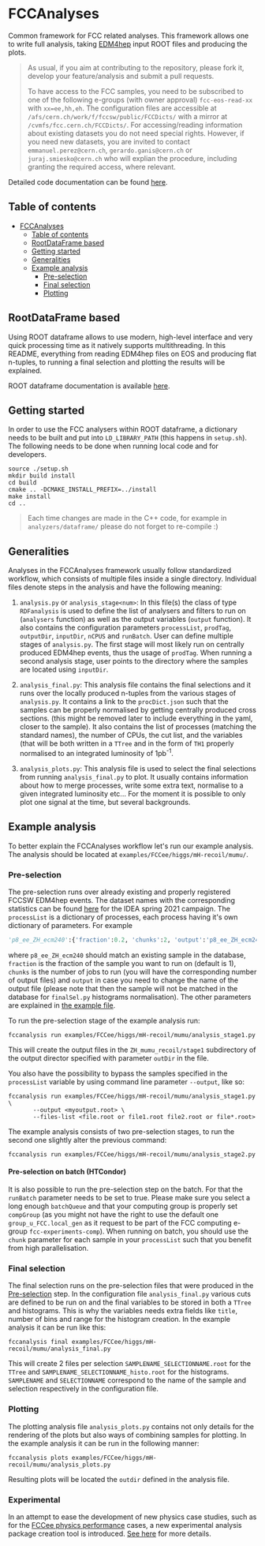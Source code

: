 # FCCAnalyses

Common framework for FCC related analyses. This framework allows one to write
full analysis, taking [EDM4hep](https://github.com/key4hep/EDM4hep) input ROOT
files and producing the plots.

>
> As usual, if you aim at contributing to the repository, please fork it,
> develop your feature/analysis and submit a pull requests.
>
> To have access to the FCC samples, you need to be subscribed to one of the
> following e-groups (with owner approval) `fcc-eos-read-xx` with `xx=ee,hh,eh`.
> The configuration files are accessible at `/afs/cern.ch/work/f/fccsw/public/FCCDicts/` with a mirror at `/cvmfs/fcc.cern.ch/FCCDicts/`.
> For accessing/reading information about existing datasets you do not need special rights.
> However, if you need new datasets, you are invited to contact `emmanuel.perez@cern.ch`, `gerardo.ganis@cern.ch` or `juraj.smiesko@cern.ch`
> who will explian the procedure, including granting the required access, where relevant.
> 

Detailed code documentation can be found
[here](http://hep-fcc.github.io/FCCAnalyses/doc/latest/index.html).


## Table of contents

* [FCCAnalyses](#fccanalyses)
  * [Table of contents](#table-of-contents)
  * [RootDataFrame based](#rootdataframe-based)
  * [Getting started](#getting-started)
  * [Generalities](#generalities)
  * [Example analysis](#example-analysis)
    * [Pre-selection](#pre-selection)
    * [Final selection](#final-selection)
    * [Plotting](#plotting)


## RootDataFrame based

Using ROOT dataframe allows to use modern, high-level interface and very quick
processing time as it natively supports multithreading. In this README,
everything from reading EDM4hep files on EOS and producing flat n-tuples, to
running a final selection and plotting the results will be explained.

ROOT dataframe documentation is available
[here](https://root.cern/doc/master/classROOT_1_1RDataFrame.html).


## Getting started

In order to use the FCC analysers within ROOT dataframe, a dictionary needs to
be built and put into `LD_LIBRARY_PATH` (this happens in `setup.sh`). The
following needs to be done when running local code and for developers.

```shell
source ./setup.sh
mkdir build install
cd build
cmake .. -DCMAKE_INSTALL_PREFIX=../install
make install
cd ..
```

>
> Each time changes are made in the C++ code, for example in
> `analyzers/dataframe/` please do not forget to re-compile :)
>


## Generalities

Analyses in the FCCAnalyses framework usually follow standardized workflow,
which consists of multiple files inside a single directory. Individual files
denote steps in the analysis and have the following meaning:

1. `analysis.py` or `analysis_stage<num>`: In this file(s) the class of type
    `RDFanalysis` is used to define the list of analysers and filters to run on
    (`analysers` function) as well as the output variables (`output` function).
    It also contains the configuration parameters `processList`, `prodTag`,
    `outputDir`, `inputDir`, `nCPUS` and `runBatch`. User can define multiple
    stages of `analysis.py`. The first stage will most likely run on centrally
    produced EDM4hep events, thus the usage of `prodTag`. When running a second
    analysis stage, user points to the directory where the samples are
    located using `inputDir`.

2. `analysis_final.py`: This analysis file contains the final selections and it
    runs over the locally produced n-tuples from the various stages of
    `analysis.py`. It contains a link to the `procDict.json` such that the
    samples can be properly normalised by getting centrally produced cross
    sections. (this might be removed later to include everything in the yaml,
    closer to the sample). It also contains the list of processes (matching the
    standard names), the number of CPUs, the cut list, and the variables (that
    will be both written in a `TTree` and in the form of `TH1` properly
    normalised to an integrated luminosity of 1pb<sup>-1</sup>.

3. `analysis_plots.py`: This analysis file is used to select the final
    selections from running `analysis_final.py` to plot. It usually contains
    information about how to merge processes, write some extra text, normalise
    to a given integrated luminosity etc... For the moment it is possible to
    only plot one signal at the time, but several backgrounds.


## Example analysis

To better explain the FCCAnalyses workflow let's run our example analysis. The
analysis should be located at `examples/FCCee/higgs/mH-recoil/mumu/`.


### Pre-selection

The pre-selection runs over already existing and properly registered FCCSW
EDM4hep events. The dataset names with the corresponding statistics can be found
[here](http://fcc-physics-events.web.cern.ch/fcc-physics-events/FCCee/spring2021/Delphesevents_IDEA.php)
for the IDEA spring 2021 campaign. The `processList` is a dictionary of
processes, each process having it's own dictionary of parameters. For example
```python
'p8_ee_ZH_ecm240':{'fraction':0.2, 'chunks':2, 'output':'p8_ee_ZH_ecm240_out'}
```
where `p8_ee_ZH_ecm240` should match an existing sample in the database,
`fraction` is the fraction of the sample you want to run on (default is 1),
`chunks` is the number of jobs to run (you will have the corresponding number
of output files) and `output` in case you need to change the name of the output
file (please note that then the sample will not be matched in the database for
`finalSel.py` histograms normalisation). The other parameters are explained in
[the example file](https://github.com/HEP-FCC/FCCAnalyses/blob/master/examples/FCCee/higgs/mH-recoil/mumu/analysis_stage1.py).

To run the pre-selection stage of the example analysis run:

```shell
fccanalysis run examples/FCCee/higgs/mH-recoil/mumu/analysis_stage1.py
```

This will create the output files in the `ZH_mumu_recoil/stage1` subdirectory
of the output director specified with parameter `outDir` in the file.

You also have the possibility to bypass the samples specified in the
`processList` variable by using command line parameter `--output`, like so:

```shell
fccanalysis run examples/FCCee/higgs/mH-recoil/mumu/analysis_stage1.py \
       --output <myoutput.root> \
       --files-list <file.root or file1.root file2.root or file*.root>
```

The example analysis consists of two pre-selection stages, to run the second one
slightly alter the previous command:

```shell
fccanalysis run examples/FCCee/higgs/mH-recoil/mumu/analysis_stage2.py
```


#### Pre-selection on batch (HTCondor)

It is also possible to run the pre-selection step on the batch. For that the
`runBatch` parameter needs to be set to true. Please make sure you select a
long enough `batchQueue` and that your computing group is properly set
`compGroup` (as you might not have the right to use the default one
`group_u_FCC.local_gen` as it request to be part of the FCC computing e-group
`fcc-experiments-comp`). When running on batch, you should use the `chunk`
parameter for each sample in your `processList` such that you benefit from high
parallelisation.


### Final selection

The final selection runs on the pre-selection files that were produced in the
[Pre-selection](#pre-selection) step. In the configuration file
`analysis_final.py` various cuts are defined to be run on and the final
variables to be stored in both a `TTree` and histograms. This is why the
variables needs extra fields like `title`, number of bins and range for the
histogram creation. In the example analysis it can be run like this:

```shell
fccanalysis final examples/FCCee/higgs/mH-recoil/mumu/analysis_final.py
```

This will create 2 files per selection `SAMPLENAME_SELECTIONNAME.root` for the
`TTree` and `SAMPLENAME_SELECTIONNAME_histo.root` for the histograms.
`SAMPLENAME` and `SELECTIONNAME` correspond to the name of the sample and
selection respectively in the configuration file.


### Plotting

The plotting analysis file `analysis_plots.py` contains not only details for
the rendering of the plots but also ways of combining samples for plotting.
In the example analysis it can be run in the following manner:

```shell
fccanalysis plots examples/FCCee/higgs/mH-recoil/mumu/analysis_plots.py
```

Resulting plots will be located the `outdir` defined in the analysis file.

### Experimental

In an attempt to ease the development of new physics case studies, such as for the [FCCee physics performance](https://github.com/HEP-FCC/FCCeePhysicsPerformance) cases, a new experimental analysis package creation tool is introduced.
[See here](case-studies/README.md) for more details.
